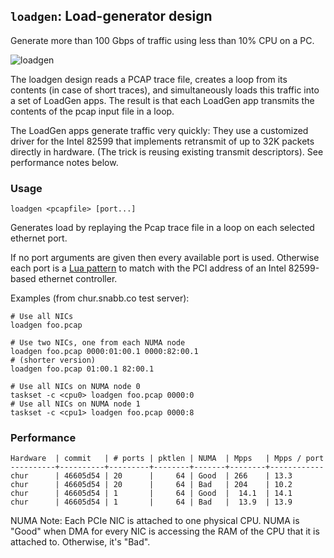 ## `loadgen`: Load-generator design

Generate more than 100 Gbps of traffic using less than 10% CPU on a PC.

![loadgen](.images/loadgen.png)

The loadgen design reads a PCAP trace file, creates a loop from its
contents (in case of short traces), and simultaneously loads this
traffic into a set of LoadGen apps. The result is that each LoadGen
app transmits the contents of the pcap input file in a loop.

The LoadGen apps generate traffic very quickly: They use a customized
driver for the Intel 82599 that implements retransmit of up to 32K
packets directly in hardware. (The trick is reusing existing transmit
descriptors). See performance notes below.

### Usage

    loadgen <pcapfile> [port...]

Generates load by replaying the Pcap trace file in a loop on each
selected ethernet port.

If no port arguments are given then every available port is used.
Otherwise each port is a [Lua pattern](http://www.lua.org/pil/20.2.html)
to match with the PCI address of an Intel 82599-based ethernet
controller.

Examples (from chur.snabb.co test server):

    # Use all NICs
    loadgen foo.pcap

    # Use two NICs, one from each NUMA node
    loadgen foo.pcap 0000:01:00.1 0000:82:00.1
    # (shorter version)
    loadgen foo.pcap 01:00.1 82:00.1

    # Use all NICs on NUMA node 0
    taskset -c <cpu0> loadgen foo.pcap 0000:0
    # Use all NICs on NUMA node 1
    taskset -c <cpu1> loadgen foo.pcap 0000:8


### Performance

    Hardware  | commit   | # ports | pktlen | NUMA  | Mpps   | Mpps / port
    ----------+----------+---------+--------+-------+--------+------------
    chur      | 46605d54 | 20      |     64 | Good  | 266    | 13.3
    chur      | 46605d54 | 20      |     64 | Bad   | 204    | 10.2
    chur      | 46605d54 | 1       |     64 | Good  |  14.1  | 14.1
    chur      | 46605d54 | 1       |     64 | Bad   |  13.9  | 13.9

NUMA Note: Each PCIe NIC is attached to one physical CPU. NUMA is
"Good" when DMA for every NIC is accessing the RAM of the CPU that it
is attached to. Otherwise, it's "Bad".

